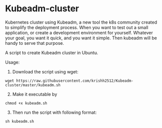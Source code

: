# Kubeadm-cluster

Kubernetes cluster using Kubeadm, a new tool the k8s community created to simplify the deployment process.
When you want to test out a small application, or create a development environment for yourself. Whatever your goal, you want it quick, and you want it simple. Then kubeadm will be handy to serve that purpose.

A script to create Kubeadm cluster in Ubuntu.

Usage:
1. Download the script using wget:

```wget https://raw.githubusercontent.com/krishh2512/Kubeadm-cluster/master/kubeadm.sh```

2. Make it executable by

```chmod +x kubeadm.sh```

3. Then run the script with following format:

```sh kubeadm.sh```


